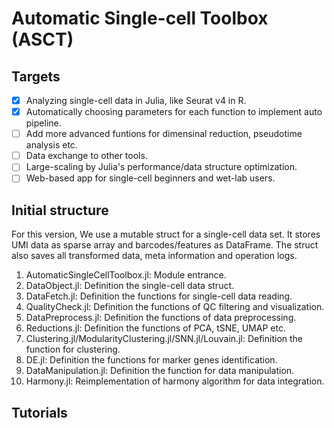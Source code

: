 # Automatic Single-cell Toolbox (ASCT)

## Targets

- [x] Analyzing single-cell data in Julia, like Seurat v4 in R.
- [x] Automatically choosing parameters for each function to implement auto pipeline.
- [ ] Add more advanced funtions for dimensinal reduction, pseudotime analysis etc.
- [ ] Data exchange to other tools.
- [ ] Large-scaling by Julia's performance/data structure optimization.
- [ ] Web-based app for single-cell beginners and wet-lab users.

## Initial structure

For this version, We use a mutable struct for a single-cell data set. It stores 
UMI data as sparse array and barcodes/features as DataFrame. The struct also 
saves all transformed data, meta information and operation logs.

1. AutomaticSingleCellToolbox.jl: Module entrance.
2. DataObject.jl: Definition the single-cell data struct.
3. DataFetch.jl: Definition the functions for single-cell data reading.
4. QualityCheck.jl: Definition the functions of QC filtering and visualization.
5. DataPreprocess.jl: Definition the functions of data preprocessing.
6. Reductions.jl: Definition the functions of PCA, tSNE, UMAP etc.
7. Clustering.jl/ModularityClustering.jl/SNN.jl/Louvain.jl: Definition the function for clustering.
8. DE.jl: Definition the functions for marker genes identification.
9. DataManipulation.jl: Definition the function for data manipulation.
10. Harmony.jl: Reimplementation of harmony algorithm for data integration. 

## Tutorials
